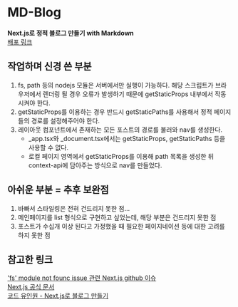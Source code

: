 # MD-Blog

**Next.js로 정적 블로그 만들기 with Markdown**  
[배포 링크](https://md-blog.shop/about)

## 작업하며 신경 쓴 부분

1. fs, path 등의 nodejs 모듈은 서버에서만 실행이 가능하다. 해당 스크립트가 브라우저에서 렌더링 될 경우 오류가 발생하기 때문에 getStaticProps 내부에서 작동시켜야 한다.
2. getStaticProps를 이용하는 경우 반드시 getStaticPaths를 사용해서 정적 페이지들의 경로를 설정해주어야 한다.
3. 레이아웃 컴포넌트에서 존재하는 모든 포스트의 경로를 불러와 nav를 생성한다.
   - \_app.tsx와 \_document.tsx에서는 getStaticProps, getStaticPaths 등을 사용할 수 없다.
   - 로컬 페이지 영역에서 getStaticProps를 이용해 path 목록을 생성한 뒤 context-api에 담아주는 방식으로 nav를 만들었다.

## 아쉬운 부분 = 추후 보완점

1. 바빠서 스타일링은 전혀 건드리지 못한 점...
2. 메인페이지를 list 형식으로 구현하고 싶었는데, 해당 부분은 건드리지 못한 점
3. 포스트가 수십개 이상 된다고 가정했을 때 필요한 페이지네이션 등에 대한 고려를 하지 못한 점

## 참고한 링크

['fs' module not founc issue 관련 Next.js github 이슈](https://github.com/vercel/next.js/discussions/12124)  
[Next.js 공식 문서](https://nextjs.org/docs/basic-features/data-fetching/get-static-paths)  
[코드 유인원 - Next.js로 블로그 만들기](https://code-anthropoid.tistory.com/160)
